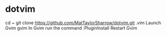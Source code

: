 # dotvim
cd ~
git clone https://github.com/MatTaylorSharrow/dotvim.git .vim
Launch Gvim
gvim
In Gvim run the command
:PluginInstall
Restart Gvim
